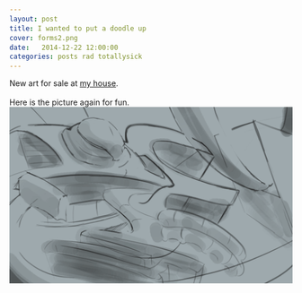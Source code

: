 ```yaml
---
layout: post
title: I wanted to put a doodle up
cover: forms2.png
date:   2014-12-22 12:00:00
categories: posts rad totallysick
---
```




New art for sale at [my house](http://penny-arcade.com).
<br><br>
Here is the picture again for fun.
<br>![way to be blind, jerk!](https://raw.githubusercontent.com/nickbender/lukebertram/gh-pages/images/forms2.png)
